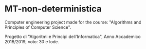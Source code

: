 # MT-non-deterministica
Computer engineering project made for the course: "Algorithms and Principles of Computer Science".

Progetto di "Algoritmi e Principi dell'Informatica", Anno Accademico 2018/2019, voto: 30 e lode.
